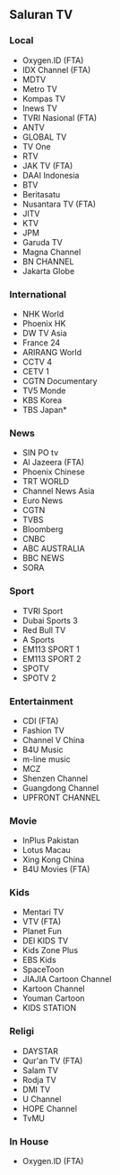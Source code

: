 ## Saluran TV
### Local
* Oxygen.ID (FTA)
* IDX Channel (FTA)
* MDTV
* Metro TV
* Kompas TV
* Inews TV
* TVRI Nasional (FTA)
* ANTV
* GLOBAL TV
* TV One
* RTV
* JAK TV (FTA)
* DAAI Indonesia
* BTV
* Beritasatu
* Nusantara TV (FTA)
* JITV
* KTV
* JPM
* Garuda TV
* Magna Channel
* BN CHANNEL
* Jakarta Globe
### International
* NHK World
* Phoenix HK
* DW TV Asia
* France 24
* ARIRANG World
* CCTV 4
* CETV 1
* CGTN Documentary
* TV5 Monde
* KBS Korea
* TBS Japan\*
### News
* SIN PO tv
* Al Jazeera (FTA)
* Phoenix Chinese
* TRT WORLD
* Channel News Asia
* Euro News
* CGTN
* TVBS
* Bloomberg
* CNBC
* ABC AUSTRALIA
* BBC NEWS
* SORA
### Sport
* TVRI Sport
* Dubai Sports 3
* Red Bull TV
* A Sports
* EM113 SPORT 1
* EM113 SPORT 2
* SPOTV
* SPOTV 2
### Entertainment
* CDI (FTA)
* Fashion TV
* Channel V China
* B4U Music
* m-line music
* MCZ
* Shenzen Channel
* Guangdong Channel
* UPFRONT CHANNEL
### Movie
* InPlus Pakistan
* Lotus Macau
* Xing Kong China
* B4U Movies (FTA)
### Kids
* Mentari TV
* VTV (FTA)
* Planet Fun
* DEI KIDS TV
* Kids Zone Plus
* EBS Kids
* SpaceToon
* JIAJIA Cartoon Channel
* Kartoon Channel
* Youman Cartoon
* KIDS STATION
### Religi
* DAYSTAR
* Qur'an TV (FTA)
* Salam TV
* Rodja TV
* DMI TV
* U Channel
* HOPE Channel
* TvMU
### In House
* Oxygen.ID (FTA)
